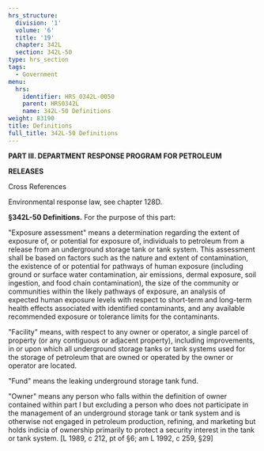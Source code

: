```yaml
---
hrs_structure:
  division: '1'
  volume: '6'
  title: '19'
  chapter: 342L
  section: 342L-50
type: hrs_section
tags:
  - Government
menu:
  hrs:
    identifier: HRS_0342L-0050
    parent: HRS0342L
    name: 342L-50 Definitions
weight: 83190
title: Definitions
full_title: 342L-50 Definitions
---
```

**PART III. DEPARTMENT RESPONSE PROGRAM FOR PETROLEUM**

**RELEASES**

Cross References

Environmental response law, see chapter 128D.

**§342L-50 Definitions.** For the purpose of this part:

"Exposure assessment" means a determination regarding the extent of exposure of, or potential for exposure of, individuals to petroleum from a release from an underground storage tank or tank system. This assessment shall be based on factors such as the nature and extent of contamination, the existence of or potential for pathways of human exposure (including ground or surface water contamination, air emissions, dermal exposure, soil ingestion, and food chain contamination), the size of the community or communities within the likely pathways of exposure, an analysis of expected human exposure levels with respect to short-term and long-term health effects associated with identified contaminants, and any available recommended exposure or tolerance limits for the contaminants.

"Facility" means, with respect to any owner or operator, a single parcel of property (or any contiguous or adjacent property), including improvements, in or upon which all underground storage tanks or tank systems used for the storage of petroleum that are owned or operated by the owner or operator are located.

"Fund" means the leaking underground storage tank fund.

"Owner" means any person who falls within the definition of owner contained within part I but excluding a person who does not participate in the management of an underground storage tank or tank system and is otherwise not engaged in petroleum production, refining, and marketing but holds indicia of ownership primarily to protect a security interest in the tank or tank system. [L 1989, c 212, pt of §6; am L 1992, c 259, §29]